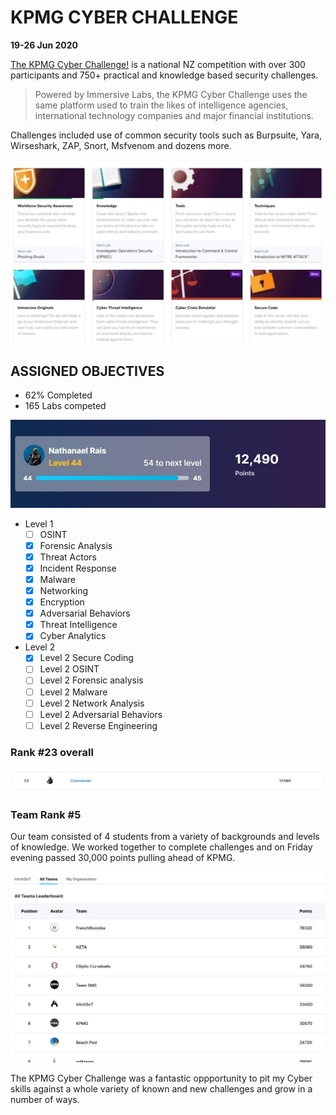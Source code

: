 # KPMG CYBER CHALLENGE 
**19-26 Jun 2020**

[The KPMG Cyber Challenge!](https://home.kpmg/nz/en/home/insights/2020/06/cyber-challenge.html) is a national NZ competition with over 300 participants and 750+ practical and knowledge based security challenges. 

> Powered by Immersive Labs, the KPMG Cyber Challenge uses the same platform used to train the likes of intelligence agencies, international technology companies and major financial institutions.

Challenges included use of common security tools such as Burpsuite, Yara, Wirseshark, ZAP, Snort, Msfvenom and dozens more. 

![Labs](https://github.com/NRais/Projects/blob/master/KPMG%20Cyber%20Challenge/Images/Clipboard04.jpg)

## ASSIGNED OBJECTIVES

- 62% Completed
- 165 Labs competed

![User Profile](https://github.com/NRais/Projects/blob/master/KPMG%20Cyber%20Challenge/Images/Clipboard01.jpg)

- Level 1
   - [ ] OSINT
   - [x] Forensic Analysis
   - [x] Threat Actors 
   - [x] Incident Response
   - [x] Malware
   - [x] Networking
   - [x] Encryption
   - [x] Adversarial Behaviors
   - [x] Threat Intelligence
   - [x] Cyber Analytics
- Level 2
   - [x] Level 2 Secure Coding
   - [ ] Level 2 OSINT 
   - [ ] Level 2 Forensic analysis
   - [ ] Level 2 Malware 
   - [ ] Level 2 Network Analysis
   - [ ] Level 2 Adversarial Behaviors
   - [ ] Level 2 Reverse Engineering

### Rank #23 overall

![Rank](https://github.com/NRais/Projects/blob/master/KPMG%20Cyber%20Challenge/Images/Clipboard02.jpg)

### Team Rank #5

Our team consisted of 4 students from a variety of backgrounds and levels of knowledge. We worked together to complete challenges and on Friday evening passed 30,000 points pulling ahead of KPMG.

![Team Rank](https://github.com/NRais/Projects/blob/master/KPMG%20Cyber%20Challenge/Images/Clipboard03.jpg)

The KPMG Cyber Challenge was a fantastic oppportunity to pit my Cyber skills against a whole variety of known and new challenges and grow in a number of ways.

